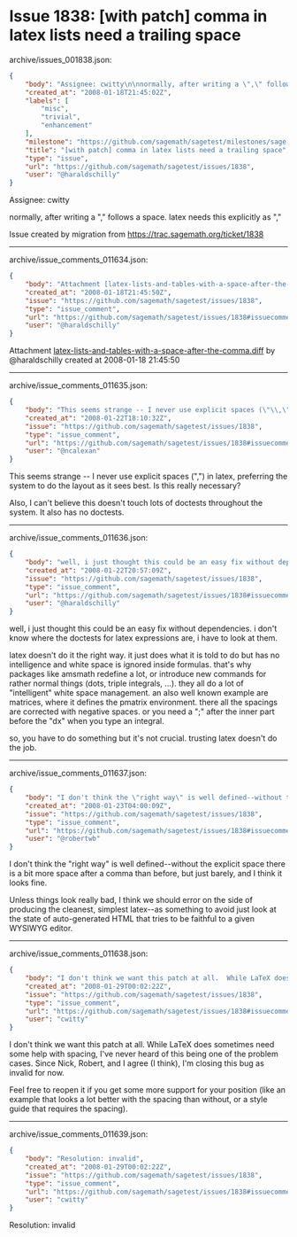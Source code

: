 # Issue 1838: [with patch] comma in latex lists need a trailing space

archive/issues_001838.json:
```json
{
    "body": "Assignee: cwitty\n\nnormally, after writing a \",\" follows a space. latex needs this explicitly as \"\\,\"\n\nIssue created by migration from https://trac.sagemath.org/ticket/1838\n\n",
    "created_at": "2008-01-18T21:45:02Z",
    "labels": [
        "misc",
        "trivial",
        "enhancement"
    ],
    "milestone": "https://github.com/sagemath/sagetest/milestones/sage-duplicate/invalid/wontfix",
    "title": "[with patch] comma in latex lists need a trailing space",
    "type": "issue",
    "url": "https://github.com/sagemath/sagetest/issues/1838",
    "user": "@haraldschilly"
}
```
Assignee: cwitty

normally, after writing a "," follows a space. latex needs this explicitly as "\,"

Issue created by migration from https://trac.sagemath.org/ticket/1838





---

archive/issue_comments_011634.json:
```json
{
    "body": "Attachment [latex-lists-and-tables-with-a-space-after-the-comma.diff](tarball://root/attachments/some-uuid/ticket1838/latex-lists-and-tables-with-a-space-after-the-comma.diff) by @haraldschilly created at 2008-01-18 21:45:50",
    "created_at": "2008-01-18T21:45:50Z",
    "issue": "https://github.com/sagemath/sagetest/issues/1838",
    "type": "issue_comment",
    "url": "https://github.com/sagemath/sagetest/issues/1838#issuecomment-11634",
    "user": "@haraldschilly"
}
```

Attachment [latex-lists-and-tables-with-a-space-after-the-comma.diff](tarball://root/attachments/some-uuid/ticket1838/latex-lists-and-tables-with-a-space-after-the-comma.diff) by @haraldschilly created at 2008-01-18 21:45:50



---

archive/issue_comments_011635.json:
```json
{
    "body": "This seems strange -- I never use explicit spaces (\"\\,\") in latex, preferring the system to do the layout as it sees best.  Is this really necessary?\n\nAlso, I can't believe this doesn't touch lots of doctests throughout the system.  It also has no doctests.",
    "created_at": "2008-01-22T18:10:32Z",
    "issue": "https://github.com/sagemath/sagetest/issues/1838",
    "type": "issue_comment",
    "url": "https://github.com/sagemath/sagetest/issues/1838#issuecomment-11635",
    "user": "@ncalexan"
}
```

This seems strange -- I never use explicit spaces ("\,") in latex, preferring the system to do the layout as it sees best.  Is this really necessary?

Also, I can't believe this doesn't touch lots of doctests throughout the system.  It also has no doctests.



---

archive/issue_comments_011636.json:
```json
{
    "body": "well, i just thought this could be an easy fix without dependencies. i don't know where the doctests for latex expressions are, i have to look at them.\n\nlatex doesn't do it the right way. it just does what it is told to do but has no intelligence and white space is ignored inside formulas. that's why packages like amsmath redefine a lot, or introduce new commands for rather normal things (dots, triple integrals, ...). they all do a lot of \"intelligent\" white space management. an also well known example are matrices, where it defines the pmatrix environment. there all the spacings are corrected with negative spaces. or you need a \"\\;\" after the inner part before the \"dx\" when you type an integral. \n\nso, you have to do something but it's not crucial. trusting latex doesn't do the job.",
    "created_at": "2008-01-22T20:57:09Z",
    "issue": "https://github.com/sagemath/sagetest/issues/1838",
    "type": "issue_comment",
    "url": "https://github.com/sagemath/sagetest/issues/1838#issuecomment-11636",
    "user": "@haraldschilly"
}
```

well, i just thought this could be an easy fix without dependencies. i don't know where the doctests for latex expressions are, i have to look at them.

latex doesn't do it the right way. it just does what it is told to do but has no intelligence and white space is ignored inside formulas. that's why packages like amsmath redefine a lot, or introduce new commands for rather normal things (dots, triple integrals, ...). they all do a lot of "intelligent" white space management. an also well known example are matrices, where it defines the pmatrix environment. there all the spacings are corrected with negative spaces. or you need a "\;" after the inner part before the "dx" when you type an integral. 

so, you have to do something but it's not crucial. trusting latex doesn't do the job.



---

archive/issue_comments_011637.json:
```json
{
    "body": "I don't think the \"right way\" is well defined--without the explicit space there is a bit more space after a comma than before, but just barely, and I think it looks fine. \n\nUnless things look really bad, I think we should error on the side of producing the cleanest, simplest latex--as something to avoid just look at the state of auto-generated HTML that tries to be faithful to a given WYSIWYG editor.",
    "created_at": "2008-01-23T04:00:09Z",
    "issue": "https://github.com/sagemath/sagetest/issues/1838",
    "type": "issue_comment",
    "url": "https://github.com/sagemath/sagetest/issues/1838#issuecomment-11637",
    "user": "@robertwb"
}
```

I don't think the "right way" is well defined--without the explicit space there is a bit more space after a comma than before, but just barely, and I think it looks fine. 

Unless things look really bad, I think we should error on the side of producing the cleanest, simplest latex--as something to avoid just look at the state of auto-generated HTML that tries to be faithful to a given WYSIWYG editor.



---

archive/issue_comments_011638.json:
```json
{
    "body": "I don't think we want this patch at all.  While LaTeX does sometimes need some help with spacing, I've never heard of this being one of the problem cases.  Since Nick, Robert, and I agree (I think), I'm closing this bug as invalid for now.\n\nFeel free to reopen it if you get some more support for your position (like an example that looks a lot better with the spacing than without, or a style guide that requires the spacing).",
    "created_at": "2008-01-29T00:02:22Z",
    "issue": "https://github.com/sagemath/sagetest/issues/1838",
    "type": "issue_comment",
    "url": "https://github.com/sagemath/sagetest/issues/1838#issuecomment-11638",
    "user": "cwitty"
}
```

I don't think we want this patch at all.  While LaTeX does sometimes need some help with spacing, I've never heard of this being one of the problem cases.  Since Nick, Robert, and I agree (I think), I'm closing this bug as invalid for now.

Feel free to reopen it if you get some more support for your position (like an example that looks a lot better with the spacing than without, or a style guide that requires the spacing).



---

archive/issue_comments_011639.json:
```json
{
    "body": "Resolution: invalid",
    "created_at": "2008-01-29T00:02:22Z",
    "issue": "https://github.com/sagemath/sagetest/issues/1838",
    "type": "issue_comment",
    "url": "https://github.com/sagemath/sagetest/issues/1838#issuecomment-11639",
    "user": "cwitty"
}
```

Resolution: invalid
